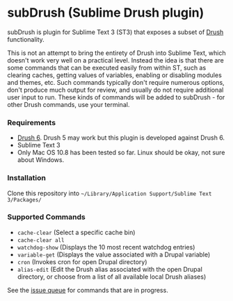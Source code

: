 subDrush (Sublime Drush plugin)
===============================

subDrush is plugin for Sublime Text 3 (ST3) that exposes a subset of [Drush](https://drupal.org/project/drush) functionality.

This is not an attempt to bring the entirety of Drush into Sublime Text, which doesn't work very well on a practical level. Instead the idea is that there are some commands that can be executed easily from within ST, such as clearing caches, getting values of variables, enabling or disabling modules and themes, etc. Such commands typically don't require numerous options, don't produce much output for review, and usually do not require additional user input to run. These kinds of commands will be added to subDrush - for other Drush commands, use your terminal.

### Requirements

- [Drush 6](https://drupal.org/project/drush). Drush 5 may work but this plugin is developed against Drush 6.
- Sublime Text 3
- Only Mac OS 10.8 has been tested so far. Linux should be okay, not sure about Windows.

### Installation

Clone this repository into `~/Library/Application Support/Sublime Text 3/Packages/`

### Supported Commands

- `cache-clear` (Select a specific cache bin)
- `cache-clear all`
- `watchdog-show` (Displays the 10 most recent watchdog entries)
- `variable-get` (Displays the value associated with a Drupal variable)
- `cron` (Invokes cron for open Drupal directory)
- `alias-edit` (Edit the Drush alias associated with the open Drupal directory, or choose from a list of all available local Drush aliases)

See the [issue queue](https://github.com/kostajh/subDrush/issues) for commands that are in progress.

